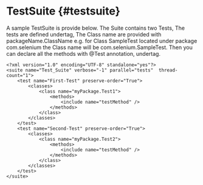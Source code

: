 # TestSuite {#testsuite}

A sample TestSuite is provide below. The Suite contains two Tests, The tests are defined undertag, The Class name are provided with packageName.ClassName e.g. for Class SampleTest located under package com.selenium the Class name will be com.selenium.SampleTest. Then you can declare all the methods with @Test annotation, undertag.

```
<?xml version="1.0" encoding="UTF-8" standalone="yes"?>
<suite name="Test_Suite" verbose="-1" parallel="tests"  thread-count="1">
    <test name="First-Test" preserve-order="True">
        <classes>
            <class name="myPackage.Test1">
                <methods>
                    <include name="testMethod" />
                </methods>
            </class>
        </classes>
    </test>
    <test name="Second-Test" preserve-order="True">
        <classes>
            <class name="myPackage.Test2">
                <methods>
                    <include name="testMethod" />
                </methods>
            </class>
        </classes>
    </test>
</suite>
```



